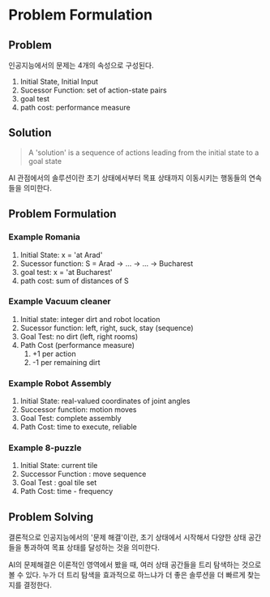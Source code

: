 # Problem Formulation

## Problem
인공지능에서의 문제는 4개의 속성으로 구성된다.

1. Initial State, Initial Input
2. Sucessor Function: set of action-state pairs 
3. goal test
4. path cost: performance measure

## Solution
> A 'solution' is a sequence of actions leading from the initial state to a goal state

AI 관점에서의 솔루션이란 초기 상태에서부터 목표 상태까지 이동시키는 행동들의 연속들을 의미한다.

## Problem Formulation
### Example Romania
1. Initial State: x = 'at Arad'
2. Sucessor function: S = Arad -> ... -> ... -> Bucharest
3. goal test: x = 'at Bucharest'
4. path cost: sum of distances of S

### Example Vacuum cleaner 
1. Initial state: integer dirt and robot location 
2. Sucessor function: left, right, suck, stay (sequence)
3. Goal Test: no dirt (left, right rooms)
4. Path Cost (performance measure)
	1. +1 per action
	2. -1 per remaining dirt

### Example Robot Assembly
1. Initial State: real-valued coordinates of joint angles
2. Successor function: motion moves 
3. Goal Test: complete assembly
4. Path Cost: time to execute, reliable

### Example 8-puzzle
1. Initial State: current tile
2. Successor Function : move sequence
3. Goal Test : goal tile set
4. Path Cost: time - frequency

## Problem Solving
결론적으로 인공지능에서의 '문제 해결'이란, 초기 상태에서 시작해서 다양한 상태 공간들을 통과하여 목표 상태를 달성하는 것을 의미한다.

AI의 문제해결은 이론적인 영역에서 봤을 때, 여러 상태 공간들을 트리 탐색하는 것으로 볼 수 있다. 누가 더 트리 탐색을 효과적으로 하느냐가 더 좋은 솔루션을 더 빠르게 찾는지를 결정한다.


